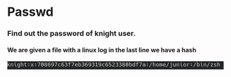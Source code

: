 <h1>Passwd</h1>

<h3>Find out the password of knight user.</h3>

<h4>We are given a file with a linux log in the last line we have a hash</h4>
<img src="images/hash.png">
